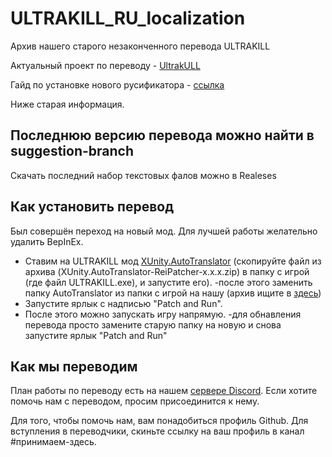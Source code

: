# ULTRAKILL_RU_localization
Архив нашего старого незаконченного перевода ULTRAKILL

Актуальный проект по переводу - [UltrakULL](https://github.com/ClearwaterUK/UltrakULL)

Гайд по установке нового русификатора - [ссылка](https://youtu.be/7GiChkSJrWo)

Ниже старая информация.


## Последнюю версию перевода можно найти в suggestion-branch
Скачать последний набор текстовых фалов можно в Realeses
## Как установить перевод
Был совершён переход на новый мод. Для лучшей работы желательно удалить BepInEx.
- Ставим на ULTRAKILL мод [XUnity.AutoTranslator](https://github.com/bbepis/XUnity.AutoTranslator/releases) (скопируйте файл из архива (XUnity.AutoTranslator-ReiPatcher-x.x.x.zip) в папку с игрой (где файл ULTRAKILL.exe), и запустите его).
-после этого заменить папку AutoTranslator из папки с игрой на нашу (архив ищите в [здесь](https://github.com/soules-one/ULTRAKILL_RU_LOCALIZATION/releases))
- Запустите ярлык с надписью "Patch and Run".
- После этого можно запускать игру напрямую.
-для обнавления перевода просто замените старую папку на новую и снова запустите ярлык "Patch and Run"

## Как мы переводим
План работы по переводу есть на нашем [сервере Discord](https://discord.gg/y5Br6gbXDV). Если хотите помочь нам с переводом, просим присоединится к нему.

Для того, чтобы помочь нам, вам понадобиться профиль Github. Для вступления в переводчики, скиньте ссылку на ваш профиль в канал #принимаем-здесь.
